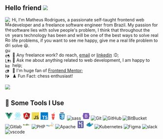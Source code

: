 ## Hello friend <img src="https://media.giphy.com/media/hvRJCLFzcasrR4ia7z/giphy.gif" width="25px">

<a href="https://www.linkedin.com/in/matheus777/" target="_blank">
  <img align="left" alt="Matheus Rodrigues LinkedIN" width="22px" src="https://raw.githubusercontent.com/peterthehan/peterthehan/master/assets/linkedin.svg" />
</a>

Hi, I'm Matheus Rodrigues, a passionate self-taught frontend web developer and a freelance software engineer from Brazil. My passion for software lies with solve people's problem, I think that throughout the years technology has been and will be one of the best ways to solve real life problems, if you want to see me happy, give me a real life problem to solve 😃.

- 💼 Any freelance work? do reach, <a href="mailto:joaoomatheus@hotmail.com">email</a> or <a href="https://www.linkedin.com/in/matheus777/">linkedin</a> :D;
- 💬 Ask me about anything related to web development, I am happy to help;
- 👯 I'm huge fan of <a href="https://frontendmentor.io">Frontend Mentor</a>;
- ♟️ Fun Fact: chess enthusiast!

<img style="-webkit-user-select: none;margin: auto;background-color: hsl(0, 0%, 90%);transition: background-color 300ms;" src="https://camo.githubusercontent.com/2daa5a3f385c1ede09c109bb121875bb7738b99dffb43683bdf272ac5dd3dd0a/68747470733a2f2f6d65646961312e67697068792e636f6d2f6d656469612f31334867774773584630616947592f67697068792e676966">

<h2>🚀 Some Tools I Use</h2>
<p align="left">
  <img src="https://raw.githubusercontent.com/devicons/devicon/master/icons/vuejs/vuejs-original.svg" alt="vue" width="25" height="25" />
  <img src="https://raw.githubusercontent.com/devicons/devicon/master/icons/react/react-original-wordmark.svg" alt="react" width="25" height="25" />
  <img src="https://raw.githubusercontent.com/devicons/devicon/master/icons/angularjs/angularjs-original.svg" alt="angular-js" width="25" height="25" />
<!--  Javascript  -->
  <img src="https://raw.githubusercontent.com/devicons/devicon/master/icons/javascript/javascript-original.svg" alt="javascript" width="25" height="25" />
  <img src="https://raw.githubusercontent.com/devicons/devicon/master/icons/typescript/typescript-original.svg" alt="typescript" width="25" height="25" />
  <img src="https://raw.githubusercontent.com/devicons/devicon/master/icons/gulp/gulp-plain.svg" alt="gulp" width="25" height="25" />
<!--  CSS  -->
  <img src="https://raw.githubusercontent.com/devicons/devicon/master/icons/css3/css3-original-wordmark.svg" alt="css3" width="25" height="25" />
  <img src="https://cdn.jsdelivr.net/gh/devicons/devicon/icons/sass/sass-original.svg" alt="sass" width="25" height="25" />
  <img src="https://raw.githubusercontent.com/devicons/devicon/master/icons/bootstrap/bootstrap-plain.svg" alt="bootstrap" width="25" height="25" />
  <!-- Git -->
  <img src="https://raw.githubusercontent.com/jmnote/z-icons/master/svg/git.svg" alt="Git" width="25" height="25" />
  <img src="https://raw.githubusercontent.com/jmnote/z-icons/master/svg/github.svg" alt="GitHub" width="25" height="25" />
  <img src="https://cdn.jsdelivr.net/gh/devicons/devicon/icons/bitbucket/bitbucket-original.svg" alt="BitBucket" width="25" height="25" />
  <img src="https://cdn.jsdelivr.net/gh/devicons/devicon/icons/gitlab/gitlab-original.svg" alt="Gitlab" width="25" height="25" />
<!--  Backend  -->
  <img src="https://raw.githubusercontent.com/devicons/devicon/master/icons/nodejs/nodejs-original-wordmark.svg" alt="nodejs" width="25" height="25" />
  <img src="https://raw.githubusercontent.com/jmnote/z-icons/master/svg/php.svg" alt="PHP" width="25" height="25" />
  <img src="https://raw.githubusercontent.com/devicons/devicon/master/icons/mysql/mysql-original-wordmark.svg" alt="mysql" width="25" height="25" />
  <img src="https://cdn.jsdelivr.net/gh/devicons/devicon/icons/apache/apache-original-wordmark.svg" alt="Apache" width="25" height="25" />
<!--  Deploy  -->
  <img src="https://raw.githubusercontent.com/devicons/devicon/master/icons/heroku/heroku-plain.svg" alt="heroku" width="25" height="25" />
  <img src="https://raw.githubusercontent.com/devicons/devicon/master/icons/docker/docker-original.svg" alt="Docker" width="25" height="25" />
  <img src="https://www.vectorlogo.zone/logos/kubernetes/kubernetes-icon.svg" alt="Kubernetes" width="25" height="25" />
  
<!--  Generics  -->
  <img src="https://cdn.jsdelivr.net/gh/devicons/devicon/icons/figma/figma-original.svg" alt="Figma" width="25" height="25" />
  <img src="https://cdn.jsdelivr.net/gh/devicons/devicon/icons/slack/slack-original-wordmark.svg" alt="slack" width="25" height="25" />
  <img src="https://cdn.jsdelivr.net/gh/devicons/devicon/icons/visualstudio/visualstudio-plain.svg" alt="vscode" width="25" height="25" />
  <!-- 
  
  <img src="" alt="" width="25" height="25" />
  <img src="" alt="" width="25" height="25" />
  <img src="" alt="" width="25" height="25" />
  <img src="" alt="" width="25" height="25" />
  <img src="" alt="" width="25" height="25" />
  <img src="" alt="" width="25" height="25" />
  <img src="" alt="" width="25" height="25" /> -->
</p>
